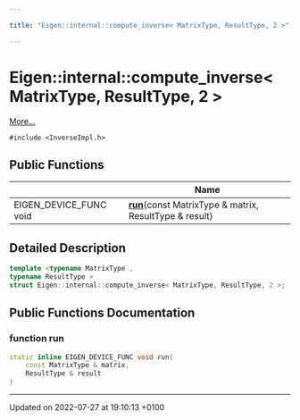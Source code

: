 ```yaml
---

title: "Eigen::internal::compute_inverse< MatrixType, ResultType, 2 >"

---
```


# Eigen::internal::compute_inverse< MatrixType, ResultType, 2 >



 [More...](#detailed-description)


`#include <InverseImpl.h>`

## Public Functions

|                | Name           |
| -------------- | -------------- |
| EIGEN_DEVICE_FUNC void | **[run](http://example.org/classes/structeigen_1_1internal_1_1compute__inverse_3_01matrixtype_00_01resulttype_00_012_01_4/#function-run)**(const MatrixType & matrix, ResultType & result) |

## Detailed Description

```cpp
template <typename MatrixType ,
typename ResultType >
struct Eigen::internal::compute_inverse< MatrixType, ResultType, 2 >;
```

## Public Functions Documentation

### function run

```cpp
static inline EIGEN_DEVICE_FUNC void run(
    const MatrixType & matrix,
    ResultType & result
)
```


-------------------------------

Updated on 2022-07-27 at 19:10:13 +0100